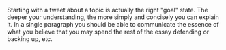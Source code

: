 Starting with a tweet about a topic is actually the right "goal" state. The deeper your understanding, the more simply and concisely you can explain it. In a single paragraph you should be able to communicate the essence of what you believe that you may spend the rest of the essay defending or backing up, etc.
